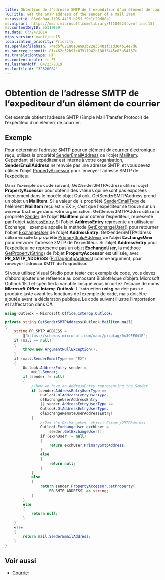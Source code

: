 ```yaml
---
title: Obtention de l’adresse SMTP de l’expéditeur d’un élément de courrier
TOCTitle: Get the SMTP address of the sender of a mail item
ms:assetid: 86e0c0aa-1696-4415-b25f-f9c1c29d88a9
ms:mtpsurl: https://msdn.microsoft.com/library/Ff184624(v=office.15)
ms:contentKeyID: 55119869
ms.date: 07/24/2014
mtps_version: v=office.15
localization_priority: Priority
ms.openlocfilehash: 74adbf02180e0e993b22e35481f51d304b14e7d6
ms.sourcegitcommit: 8fe462c32b91c87911942c188f3445e85a54137c
ms.translationtype: HT
ms.contentlocale: fr-FR
ms.lasthandoff: 04/23/2019
ms.locfileid: "32320082"
---
```

# <a name="get-the-smtp-address-of-the-sender-of-a-mail-item"></a>Obtention de l’adresse SMTP de l’expéditeur d’un élément de courrier

Cet exemple obtient l’adresse SMTP (Simple Mail Transfer Protocol) de l’expéditeur d’un élément de courrier.

## <a name="example"></a>Exemple

Pour déterminer l’adresse SMTP pour un élément de courrier électronique reçu, utilisez la propriété [SenderEmailAddress](https://msdn.microsoft.com/library/bb622746\(v=office.15\)) de l’objet [MailItem](https://msdn.microsoft.com/library/bb643865\(v=office.15\)). Cependant, si l’expéditeur est interne à votre organisation, **SenderEmailAddress** ne renvoie pas une adresse SMTP, et vous devez utiliser l’objet [PropertyAccessor](https://msdn.microsoft.com/library/bb646034\(v=office.15\)) pour renvoyer l’adresse SMTP de l’expéditeur.

Dans l’exemple de code suivant, GetSenderSMTPAddress utilise l’objet **PropertyAccessor** pour obtenir des valeurs qui ne sont pas exposées directement dans le modèle objet Outlook. GetSenderSMTPAddress prend un objet un **MailItem**. Si la valeur de la propriété [SenderEmailType](https://msdn.microsoft.com/library/bb624136\(v=office.15\)) de l'élément **MailItem** reçu est « EX », c'est que l'expéditeur se trouve sur un serveur Exchange dans votre organisation. GetSenderSMTPAddres utilise la propriété [Sender](https://msdn.microsoft.com/library/ff184720\(v=office.15\)) de l’objet **MailItem** pour obtenir l’expéditeur, représenté par l’objet [AddressEntry](https://msdn.microsoft.com/library/bb609728\(v=office.15\)). Si l'objet **AddressEntry** représente un utilisateur Exchange, l'exemple appelle la méthode [GetExchangeUser()](https://msdn.microsoft.com/library/bb611808\(v=office.15\)) pour retourner l'objet [ExchangeUser](https://msdn.microsoft.com/library/bb609574\(v=office.15\)) de l'objet **AddressEntry**. GetSenderSMTPAddress utilise ensuite la propriété [PrimarySmtpAddress](https://msdn.microsoft.com/library/bb645506\(v=office.15\)) de l’objet **ExchangeUser** pour renvoyer l’adresse SMTP de l’expéditeur. Si l’objet **AddressEntry** pour l’expéditeur ne représente pas un objet **ExchangeUser**, la méthode [GetProperty(String)](https://msdn.microsoft.com/library/bb645726\(v=office.15\)) de l’objet **PropertyAccessor** est utilisée, avec **PR\_SMTP\_ADDRESS** ([PidTagSmtpAddress](https://msdn.microsoft.com/library/cc842421\(v=office.15\))) comme argument, pour renvoyer l’adresse SMTP de l’expéditeur.

Si vous utilisez Visual Studio pour tester cet exemple de code, vous devez d’abord ajouter une référence au composant Bibliothèque d’objets Microsoft Outlook 15.0 et spécifier la variable lorsque vous importez l’espace de noms **Microsoft.Office.Interop.Outlook**. L’instruction **using** ne doit pas se produire juste avant les fonctions de l’exemple de code, mais doit être ajoutée avant la déclaration publique. Le code suivant illustre l’importation et l’affectation dans C\#.

```csharp
using Outlook = Microsoft.Office.Interop.Outlook;
```


```csharp
private string GetSenderSMTPAddress(Outlook.MailItem mail)
{
    string PR_SMTP_ADDRESS =
        @"https://schemas.microsoft.com/mapi/proptag/0x39FE001E";
    if (mail == null)
    {
        throw new ArgumentNullException();
    }
    if (mail.SenderEmailType == "EX")
    {
        Outlook.AddressEntry sender =
            mail.Sender;
        if (sender != null)
        {
            //Now we have an AddressEntry representing the Sender
            if (sender.AddressEntryUserType ==
                Outlook.OlAddressEntryUserType.
                olExchangeUserAddressEntry
                || sender.AddressEntryUserType ==
                Outlook.OlAddressEntryUserType.
                olExchangeRemoteUserAddressEntry)
            {
                //Use the ExchangeUser object PrimarySMTPAddress
                Outlook.ExchangeUser exchUser =
                    sender.GetExchangeUser();
                if (exchUser != null)
                {
                    return exchUser.PrimarySmtpAddress;
                }
                else
                {
                    return null;
                }
            }
            else
            {
                return sender.PropertyAccessor.GetProperty(
                    PR_SMTP_ADDRESS) as string;
            }
        }
        else
        {
            return null;
        }
    }
    else
    {
        return mail.SenderEmailAddress;
    }
}
```

## <a name="see-also"></a>Voir aussi

- [Courrier](mail.md)


